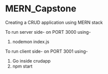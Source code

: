 # MERN_Capstone
Creating a CRUD application using MERN stack

To run server side- on PORT 3000 using-
1. nodemon index.js

To run client side- on PORT 3001 using-
1. Go inside crudapp
2. npm start
